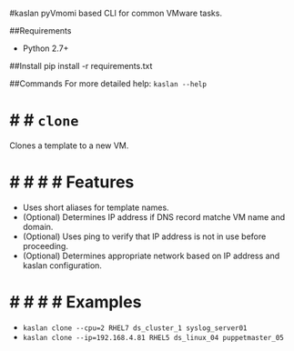 #kaslan
pyVmomi based CLI for common VMware tasks.


##Requirements
* Python 2.7+

##Install
 pip install -r requirements.txt

##Commands
For more detailed help: `kaslan --help`

# # # `clone`
Clones a template to a new VM.

# # # # # Features
* Uses short aliases for template names.
* (Optional) Determines IP address if DNS record matche VM name and domain.
* (Optional) Uses ping to verify that IP address is not in use before proceeding.
* (Optional) Determines appropriate network based on IP address and kaslan configuration.

# # # # # Examples
* `kaslan clone --cpu=2 RHEL7 ds_cluster_1 syslog_server01`
* `kaslan clone --ip=192.168.4.81 RHEL5 ds_linux_04 puppetmaster_05` 
